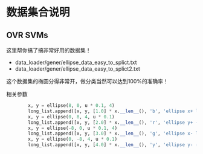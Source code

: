 # 数据集合说明

## OVR SVMs

这里帮你搞了搞非常好用的数据集！

- data_loader/gener/ellipse_data_easy_to_splict.txt
- data_loader/gener/ellipse_data_easy_to_splict2.txt

这个数据集的椭圆分得非常开，做分类当然可以达到100%的准确率！

相关参数
```python
        x, y = ellipse(8, 0, u * 0.1, 4)
        long_list.append([x, y, [1.0] * x.__len__(), 'b', 'ellipse x+ l'])
        x, y = ellipse(0, 8, 4, u * 0.1)
        long_list.append([x, y, [2.0] * x.__len__(), 'r', 'ellipse y+ -'])
        x, y = ellipse(-8, 0, u * 0.1, 4)
        long_list.append([x, y, [3.0] * x.__len__(), 'g', 'ellipse x- l'])
        x, y = ellipse(0, -8, 4, u * 0.1)
        long_list.append([x, y, [4.0] * x.__len__(), 'y', 'ellipse y- -'])
```